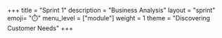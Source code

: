 +++
title = "Sprint 1"
description = "Business Analysis"
layout = "sprint"
emoji= "⏱️"
menu_level = ["module"]
weight = 1
theme = "Discovering Customer Needs"
+++
